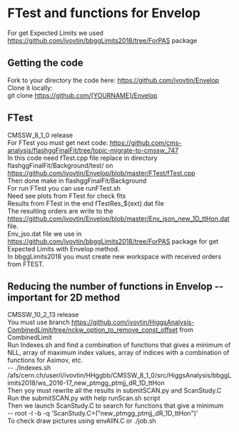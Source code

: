 # FTest and functions for Envelop

For get Expected Limits we used https://github.com/ivovtin/bbggLimits2018/tree/ForPAS package <br />

## Getting the code
Fork to your directory the code here: https://github.com/ivovtin/Envelop<br />
Clone it locally:<br />
git clone https://github.com/[YOURNAME]/Envelop <br />

## FTest

CMSSW_8_1_0 release <br />
For FTest you must get next code: https://github.com/cms-analysis/flashggFinalFit/tree/topic-migrate-to-cmssw_747 <br />
In this code need fTest.cpp file replace in directory flashggFinalFit/Background/test/ on https://github.com/ivovtin/Envelop/blob/master/FTest/fTest.cpp<br /> 
Then done make in flashggFinalFit/Background <br />
For run FTest you can use runFTest.sh <br />
Need see plots from FTest for check fits <br />
Results from FTest in the end fTestRes_${ext}.dat file <br />
The resulting orders are write to the https://github.com/ivovtin/Envelop/blob/master/Env_json_new_1D_ttHon.dat file. <br /> 
Env_jso.dat file we use in https://github.com/ivovtin/bbggLimits2018/tree/ForPAS package for get Expected Limits with Envelop method. <br />
In bbggLimits2018 you must create new workspace with received orders from FTEST. <br />

## Reducing the number of functions in Envelop -- important for 2D method

CMSSW_10_2_13 release <br />
You must use branch https://github.com/ivovtin/HiggsAnalysis-CombinedLimit/tree/nckw_option_to_remove_const_offset from CombinedLimit <br />
Run Indexes.sh and find a combination of functions that gives a minimum of NLL, array of maximum index values, array of indices with a combination of functions for Asimov, etc. <br />
-- ./Indexes.sh /afs/cern.ch/user/i/ivovtin/HHggbb/CMSSW_8_1_0/src/HiggsAnalysis/bbggLimits2018/ws_2016-17_new_ptmgg_ptmjj_dR_1D_ttHon <br />
Then yoy must rewrite all the results in submitSCAN.py and ScanStudy.C <br />
Run the submitSCAN.py with help runScan.sh script <br />
Then we launch ScanStudy.C to search for functions that give a minimum <br />
-- root -l -b -q 'ScanStudy.C+("new_ptmgg_ptmjj_dR_1D_ttHon")' <br /> 
To check draw pictures using envAllN.C or ./job.sh <br />
